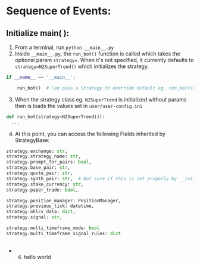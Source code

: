 # Sequence of Events:

## Initialize main( ):
1. From a terminal, run `python __main__.py`
2. Inside `__main__.py`, the `run_bot()` function is called which takes the optional param `strategy=`. When it's not specified, it currently defaults to `strategy=N2SuperTrend()` which initializes the strategy.

```python
if __name__ == '__main__':

    run_bot()  # Can pass a Strategy to override default eg. run_bot(strategy=YourStrategy)
```

3. When the strategy class eg. `N2SuperTrend` is initialized without params then is loads the values set in `user/user-config.ini`

```python
def run_bot(strategy=N2SuperTrend()):
  ...
```

4. At this point, you can access the following Fields inherited by StrategyBase:


```python
strategy.exchange: str,
strategy.strategy_name: str,
strategy.prompt_for_pairs: bool,
strategy.base_pair: str,
strategy.quote_pair: str,
strategy.synth_pair: str,  # Not sure if this is set properly by __init__ yet
strategy.stake_currency: str,
strategy.paper_trade: bool,

strategy.position_manager: PositionManager,
strategy.previous_tick: datetime,
strategy.ohlcv_data: dict,
strategy.signal: str,

strategy.multi_timeframe_mode: bool
strategy.multi_timeframe_signal_rules: dict
```

## 
* 4. hello world
